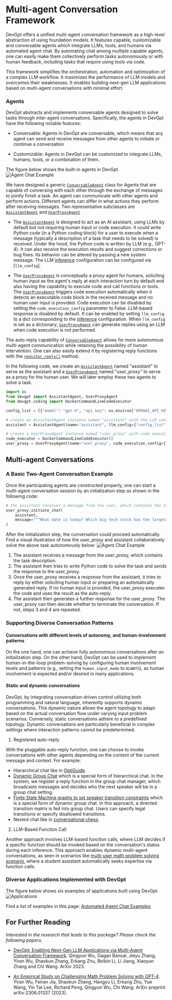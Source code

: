 # Multi-agent Conversation Framework

DevGpt offers a unified multi-agent conversation framework as a high-level abstraction of using foundation models. It features capable, customizable and conversable agents which integrate LLMs, tools, and humans via automated agent chat.
By automating chat among multiple capable agents, one can easily make them collectively perform tasks autonomously or with human feedback, including tasks that require using tools via code.

This framework simplifies the orchestration, automation and optimization of a complex LLM workflow. It maximizes the performance of LLM models and overcomes their weaknesses. It enables building next-gen LLM applications based on multi-agent conversations with minimal effort.

### Agents

DevGpt abstracts and implements conversable agents
designed to solve tasks through inter-agent conversations. Specifically, the agents in DevGpt have the following notable features:

- Conversable: Agents in DevGpt are conversable, which means that any agent can send
  and receive messages from other agents to initiate or continue a conversation

- Customizable: Agents in DevGpt can be customized to integrate LLMs, humans, tools, or a combination of them.

The figure below shows the built-in agents in DevGpt.
![Agent Chat Example](images/devgpt_agents.png)

We have designed a generic [`ConversableAgent`](../reference/agentchat/conversable_agent.md#conversableagent-objects)
 class for Agents that are capable of conversing with each other through the exchange of messages to jointly finish a task. An agent can communicate with other agents and perform actions. Different agents can differ in what actions they perform after receiving messages. Two representative subclasses are [`AssistantAgent`](../reference/agentchat/assistant_agent.md#assistantagent-objects) and [`UserProxyAgent`](../reference/agentchat/user_proxy_agent.md#userproxyagent-objects)

- The [`AssistantAgent`](../reference/agentchat/assistant_agent.md#assistantagent-objects) is designed to act as an AI assistant, using LLMs by default but not requiring human input or code execution. It could write Python code (in a Python coding block) for a user to execute when a message (typically a description of a task that needs to be solved) is received. Under the hood, the Python code is written by LLM (e.g., GPT-4). It can also receive the execution results and suggest corrections or bug fixes. Its behavior can be altered by passing a new system message. The LLM [inference](#enhanced-inference) configuration can be configured via [`llm_config`].

- The [`UserProxyAgent`](../reference/agentchat/user_proxy_agent.md#userproxyagent-objects) is conceptually a proxy agent for humans, soliciting human input as the agent's reply at each interaction turn by default and also having the capability to execute code and call functions or tools. The [`UserProxyAgent`](../reference/agentchat/user_proxy_agent.md#userproxyagent-objects) triggers code execution automatically when it detects an executable code block in the received message and no human user input is provided. Code execution can be disabled by setting the `code_execution_config` parameter to False. LLM-based response is disabled by default. It can be enabled by setting `llm_config` to a dict corresponding to the [inference](/docs/Use-Cases/enhanced_inference) configuration. When `llm_config` is set as a dictionary, [`UserProxyAgent`](../reference/agentchat/user_proxy_agent.md#userproxyagent-objects) can generate replies using an LLM when code execution is not performed.

The auto-reply capability of [`ConversableAgent`](../reference/agentchat/conversable_agent.md#conversableagent-objects) allows for more autonomous multi-agent communication while retaining the possibility of human intervention.
One can also easily extend it by registering reply functions with the [`register_reply()`](../reference/agentchat/conversable_agent.md#register_reply) method.

In the following code, we create an [`AssistantAgent`](../reference/agentchat/assistant_agent.md#assistantagent-objects)  named "assistant" to serve as the assistant and a [`UserProxyAgent`](../reference/agentchat/user_proxy_agent.md#userproxyagent-objects) named "user_proxy" to serve as a proxy for the human user. We will later employ these two agents to solve a task.

```python
import os
from devgpt import AssistantAgent, UserProxyAgent
from devgpt.coding import DockerCommandLineCodeExecutor

config_list = [{"model": "gpt-4", "api_key": os.environ["OPENAI_API_KEY"]}]

# create an AssistantAgent instance named "assistant" with the LLM configuration.
assistant = AssistantAgent(name="assistant", llm_config={"config_list": config_list})

# create a UserProxyAgent instance named "user_proxy" with code execution on docker.
code_executor = DockerCommandLineCodeExecutor()
user_proxy = UserProxyAgent(name="user_proxy", code_execution_config={"executor": code_executor})
```

## Multi-agent Conversations

### A Basic Two-Agent Conversation Example

Once the participating agents are constructed properly, one can start a multi-agent conversation session by an initialization step as shown in the following code:

```python
# the assistant receives a message from the user, which contains the task description
user_proxy.initiate_chat(
    assistant,
    message="""What date is today? Which big tech stock has the largest year-to-date gain this year? How much is the gain?""",
)
```

After the initialization step, the conversation could proceed automatically. Find a visual illustration of how the user_proxy and assistant collaboratively solve the above task autonomously below:
![Agent Chat Example](images/agent_example.png)

1. The assistant receives a message from the user_proxy, which contains the task description.
2. The assistant then tries to write Python code to solve the task and sends the response to the user_proxy.
3. Once the user_proxy receives a response from the assistant, it tries to reply by either soliciting human input or preparing an automatically generated reply. If no human input is provided, the user_proxy executes the code and uses the result as the auto-reply.
4. The assistant then generates a further response for the user_proxy. The user_proxy can then decide whether to terminate the conversation. If not, steps 3 and 4 are repeated.

### Supporting Diverse Conversation Patterns

#### Conversations with different levels of autonomy, and human-involvement patterns

On the one hand, one can achieve fully autonomous conversations after an initialization step. On the other hand, DevGpt can be used to implement human-in-the-loop problem-solving by configuring human involvement levels and patterns (e.g., setting the `human_input_mode` to `ALWAYS`), as human involvement is expected and/or desired in many applications.

#### Static and dynamic conversations

DevGpt, by integrating conversation-driven control utilizing both programming and natural language, inherently supports dynamic conversations. This dynamic nature allows the agent topology to adapt based on the actual conversation flow under varying input problem scenarios. Conversely, static conversations adhere to a predefined topology. Dynamic conversations are particularly beneficial in complex settings where interaction patterns cannot be predetermined.

1. Registered auto-reply

With the pluggable auto-reply function, one can choose to invoke conversations with other agents depending on the content of the current message and context. For example:
- Hierarchical chat like in [OptiGuide](https://github.com/khulnasoft/optiguide).
- [Dynamic Group Chat](https://github.com/khulnasoft/devgpt/blob/main/notebook/agentchat_groupchat.ipynb) which is a special form of hierarchical chat. In the system, we register a reply function in the group chat manager, which broadcasts messages and decides who the next speaker will be in a group chat setting.
- [Finite State Machine graphs to set speaker transition constraints](https://khulnasoft.github.io/devgpt/docs/notebooks/agentchat_groupchat_finite_state_machine) which is a special form of dynamic group chat. In this approach, a directed transition matrix is fed into group chat. Users can specify legal transitions or specify disallowed transitions.
- Nested chat like in [conversational chess](https://github.com/khulnasoft/devgpt/blob/main/notebook/agentchat_nested_chats_chess.ipynb).

2. LLM-Based Function Call

Another approach involves LLM-based function calls, where LLM decides if a specific function should be invoked based on the conversation's status during each inference. This approach enables dynamic multi-agent conversations, as seen in scenarios like [multi-user math problem solving scenario](https://github.com/khulnasoft/devgpt/blob/main/notebook/agentchat_two_users.ipynb), where a student assistant automatically seeks expertise via function calls.

### Diverse Applications Implemented with DevGpt

The figure below shows six examples of applications built using DevGpt.
![Applications](images/app.png)

Find a list of examples in this page: [Automated Agent Chat Examples](../Examples.md#automated-multi-agent-chat)

## For Further Reading

_Interested in the research that leads to this package? Please check the following papers._

- [DevGpt: Enabling Next-Gen LLM Applications via Multi-Agent Conversation Framework](https://arxiv.org/abs/2308.08155). Qingyun Wu, Gagan Bansal, Jieyu Zhang, Yiran Wu, Shaokun Zhang, Erkang Zhu, Beibin Li, Li Jiang, Xiaoyun Zhang and Chi Wang. ArXiv 2023.

- [An Empirical Study on Challenging Math Problem Solving with GPT-4](https://arxiv.org/abs/2306.01337). Yiran Wu, Feiran Jia, Shaokun Zhang, Hangyu Li, Erkang Zhu, Yue Wang, Yin Tat Lee, Richard Peng, Qingyun Wu, Chi Wang. ArXiv preprint arXiv:2306.01337 (2023).
